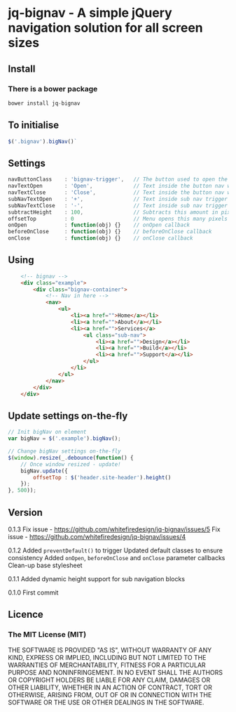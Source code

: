 # jq-bignav - A simple jQuery navigation solution for all screen sizes

## Install
### There is a bower package
```javascript
bower install jq-bignav
```

## To initialise 
```javascript
$('.bignav').bigNav()`
```

## Settings
```javascript
navButtonClass    : 'bignav-trigger',   // The button used to open the navigation
navTextOpen       : 'Open',             // Text inside the button nav when closed
navTextClose      : 'Close',            // Text inside the button nav when opened
subNavTextOpen    : '+',                // Text inside sub nav trigger when closed
subNavTextClose   : '-',                // Text inside sub nav trigger when opened
subtractHeight    : 100,                // Subtracts this amount in pixels from default window.height
offsetTop         : 0                   // Menu opens this many pixels from top (adds this value to subtractHeight)
onOpen            : function(obj) {}    // onOpen callback
beforeOnClose     : function(obj) {}    // beforeOnClose callback
onClose           : function(obj) {}    // onClose callback             
```

## Using
```html
    <!-- bignav -->
    <div class="example">
        <div class="bignav-container">
            <!-- Nav in here -->
            <nav>
                <ul>
                    <li><a href="">Home</a></li>
                    <li><a href="">About</a></li>
                    <li><a href="">Services</a>
                        <ul class="sub-nav">
                            <li><a href="">Design</a></li>
                            <li><a href="">Build</a></li>
                            <li><a href="">Support</a></li>
                        </ul>
                    </li>
                </ul>
            </nav>
        </div>
    </div>
```

## Update settings on-the-fly
```javascript
// Init bigNav on element
var bigNav = $('.example').bigNav();

// Change bigNav settings on-the-fly
$(window).resize(_.debounce(function() {
	// Once window resized - update! 
	bigNav.update({
		offsetTop : $('header.site-header').height()
   	});
}, 500));

```


## Version
0.1.3
Fix issue - https://github.com/whitefiredesign/jq-bignav/issues/5
Fix issue - https://github.com/whitefiredesign/jq-bignav/issues/4

0.1.2
Added `preventDefault()` to trigger
Updated default classes to ensure consistency
Added `onOpen`, `beforeOnClose` and `onClose` parameter callbacks
Clean-up base stylesheet

0.1.1
Added dynamic height support for sub navigation blocks

0.1.0 
First commit

## Licence
### The MIT License (MIT)
THE SOFTWARE IS PROVIDED "AS IS", WITHOUT WARRANTY OF ANY KIND, EXPRESS OR IMPLIED, INCLUDING BUT NOT LIMITED TO THE WARRANTIES OF MERCHANTABILITY, FITNESS FOR A PARTICULAR PURPOSE AND NONINFRINGEMENT. IN NO EVENT SHALL THE AUTHORS OR COPYRIGHT HOLDERS BE LIABLE FOR ANY CLAIM, DAMAGES OR OTHER LIABILITY, WHETHER IN AN ACTION OF CONTRACT, TORT OR OTHERWISE, ARISING FROM, OUT OF OR IN CONNECTION WITH THE SOFTWARE OR THE USE OR OTHER DEALINGS IN THE SOFTWARE.
